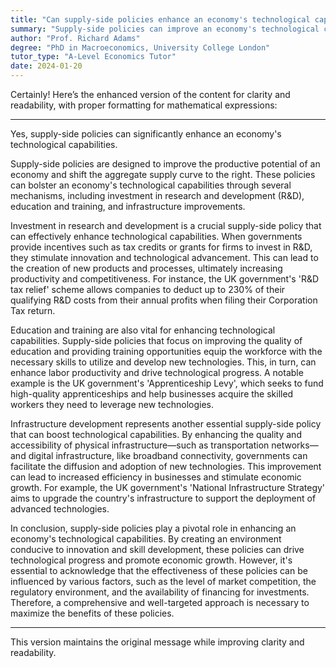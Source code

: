 ```yaml
---
title: "Can supply-side policies enhance an economy's technological capabilities?"
summary: "Supply-side policies can improve an economy's technological capabilities, fostering innovation and efficiency, which ultimately contributes to economic growth and competitiveness."
author: "Prof. Richard Adams"
degree: "PhD in Macroeconomics, University College London"
tutor_type: "A-Level Economics Tutor"
date: 2024-01-20
---
```


Certainly! Here’s the enhanced version of the content for clarity and readability, with proper formatting for mathematical expressions:

---

Yes, supply-side policies can significantly enhance an economy's technological capabilities.

Supply-side policies are designed to improve the productive potential of an economy and shift the aggregate supply curve to the right. These policies can bolster an economy's technological capabilities through several mechanisms, including investment in research and development (R&D), education and training, and infrastructure improvements.

Investment in research and development is a crucial supply-side policy that can effectively enhance technological capabilities. When governments provide incentives such as tax credits or grants for firms to invest in R&D, they stimulate innovation and technological advancement. This can lead to the creation of new products and processes, ultimately increasing productivity and competitiveness. For instance, the UK government's 'R&D tax relief' scheme allows companies to deduct up to $230\%$ of their qualifying R&D costs from their annual profits when filing their Corporation Tax return.

Education and training are also vital for enhancing technological capabilities. Supply-side policies that focus on improving the quality of education and providing training opportunities equip the workforce with the necessary skills to utilize and develop new technologies. This, in turn, can enhance labor productivity and drive technological progress. A notable example is the UK government's 'Apprenticeship Levy', which seeks to fund high-quality apprenticeships and help businesses acquire the skilled workers they need to leverage new technologies.

Infrastructure development represents another essential supply-side policy that can boost technological capabilities. By enhancing the quality and accessibility of physical infrastructure—such as transportation networks—and digital infrastructure, like broadband connectivity, governments can facilitate the diffusion and adoption of new technologies. This improvement can lead to increased efficiency in businesses and stimulate economic growth. For example, the UK government's 'National Infrastructure Strategy' aims to upgrade the country's infrastructure to support the deployment of advanced technologies.

In conclusion, supply-side policies play a pivotal role in enhancing an economy's technological capabilities. By creating an environment conducive to innovation and skill development, these policies can drive technological progress and promote economic growth. However, it's essential to acknowledge that the effectiveness of these policies can be influenced by various factors, such as the level of market competition, the regulatory environment, and the availability of financing for investments. Therefore, a comprehensive and well-targeted approach is necessary to maximize the benefits of these policies.

--- 

This version maintains the original message while improving clarity and readability.
    